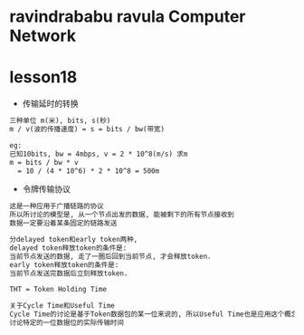 ravindrababu ravula Computer Network
====================================

# lesson18

* 传输延时的转换

```txt
三种单位 m(米), bits, s(秒)
m / v(波的传播速度) = s = bits / bw(带宽)

eg: 
已知10bits, bw = 4mbps, v = 2 * 10^8(m/s) 求m
m = bits / bw * v
  = 10 / (4 * 10^6) * 2 * 10^8 = 500m
```

* 令牌传输协议

```txt
这是一种应用于广播链路的协议
所以所讨论的模型是, 从一个节点出发的数据, 能被剩下的所有节点接收到
数据一定要沿着某条固定的链路发送

分delayed token和early token两种,
delayed token释放token的条件是:
当前节点发送的数据, 走了一圈后回到当前节点, 才会释放token.
early token释放token的条件是:
当前节点发送完数据后立刻释放token.

THT = Token Holding Time

关于Cycle Time和Useful Time
Cycle Time的讨论是基于Token数据包的某一位来说的, 所以Useful Time也是应用这个概念,
讨论特定的一位数据位的实际传输时间
```